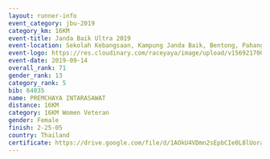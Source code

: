 ```yaml
---
layout: runner-info 
event_category: jbu-2019 
category_km: 16KM 
event-title: Janda Baik Ultra 2019
event-location: Sekolah Kebangsaan, Kampung Janda Baik, Bentong, Pahang, Malaysia 
event-logo: https://res.cloudinary.com/raceyaya/image/upload/v1569217009/logo/janda-baik_vch1pc.jpg 
event-date: 2019-09-14 
overall_rank: 71
gender_rank: 13
category_rank: 5
bib: 64035
name: PREMCHAYA INTARASAWAT
distance: 16KM
category: 16KM Women Veteran
gender: Female
finish: 2-25-05
country: Thailand
certificate: https://drive.google.com/file/d/1AOkU4VDmn2sEpbCIe0L8lUoraHHAi_-d/view?usp=sharing
---
```

